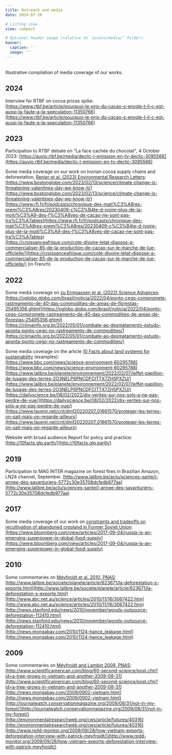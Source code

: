 ```yaml
---
title: Outreach and media
date: 2024-07-20

# Listing view
view: compact

# Optional header image (relative to `assets/media/` folder).
banner:
  caption: ''
  image: ''
---
```


<br>
Illustrative compilation of media coverage of our works. 

## 2024 

Interview for RTBF on cocoa prices spike:
[https://www.rtbf.be/article/pourquoi-le-prix-du-cacao-s-envole-t-il-c-est-aussi-la-faute-a-la-speculation-11350766](https://www.rtbf.be/article/pourquoi-le-prix-du-cacao-s-envole-t-il-c-est-aussi-la-faute-a-la-speculation-11350766) 

## 2023

Participation to RTBF debate on "La face cachée du chocolat", 4 October 2023:
[https://auvio.rtbf.be/media/declic-l-emission-en-tv-declic-3095566](https://auvio.rtbf.be/media/declic-l-emission-en-tv-declic-3095566)   

Some media coverage on our work on Ivorian cocoa supply chains and deforestation, [Renier et al. (2023) Environmental Research Letters](https://dx.doi.org/10.1088/1748-9326/acad8e): <br> 
[https://www.bostonglobe.com/2023/02/13/science/climate-change-is-threatening-valentines-day-we-know-it/](https://www.bostonglobe.com/2023/02/13/science/climate-change-is-threatening-valentines-day-we-know-it/)   
[https://www.rfi.fr/fr/podcasts/chronique-des-mati%C3%A8res-premi%C3%A8res/20230409-c%C3%B4te-d-ivoire-plus-de-la-moiti%C3%A9-des-f%C3%A8ves-de-cacao-ne-sont-pas-tra%C3%A7ables](https://www.rfi.fr/fr/podcasts/chronique-des-mati%C3%A8res-premi%C3%A8res/20230409-c%C3%B4te-d-ivoire-plus-de-la-moiti%C3%A9-des-f%C3%A8ves-de-cacao-ne-sont-pas-tra%C3%A7ables)  
[https://croissanceafrique.com/cote-divoire-letat-dispose-a-commercialiser-85-de-la-production-de-cacao-sur-le-marche-de-lue-officielle/](https://croissanceafrique.com/cote-divoire-letat-dispose-a-commercialiser-85-de-la-production-de-cacao-sur-le-marche-de-lue-officielle/) (in French)

## 2022

Some media coverage on [zu Ermgassen et al. (2022) Science Advances](https://doi.org/10.1126/sciadv.abn3132): <br> 
[https://oglobo.globo.com/brasil/noticia/2022/04/ponto-cego-compromete-rastreamento-de-40-das-commodities-de-areas-de-florestas-25495356.ghtml](https://oglobo.globo.com/brasil/noticia/2022/04/ponto-cego-compromete-rastreamento-de-40-das-commodities-de-areas-de-florestas-25495356.ghtml)    
[https://climainfo.org.br/2022/05/01/combate-ao-desmatamento-estudo-aponta-ponto-cego-no-rastreamento-de-commodities/](https://climainfo.org.br/2022/05/01/combate-ao-desmatamento-estudo-aponta-ponto-cego-no-rastreamento-de-commodities/)  

Some media coverage on the article [10 Facts about land systems for sustainability](https://dx.doi.org/10.1073/pnas.2109217118) (examples): <br>
[https://www.bbc.com/news/science-environment-60295788](https://www.bbc.com/news/science-environment-60295788)  
[https://www.lalibre.be/planete/environnement/2022/02/07/leffet-papillon-de-lusage-des-terres-2O3NELP6PNCDFCITTX7ZH5PXZU/](https://www.lalibre.be/planete/environnement/2022/02/07/leffet-papillon-de-lusage-des-terres-2O3NELP6PNCDFCITTX7ZH5PXZU/)  
[https://dailyscience.be/08/02/2022/dix-verites-sur-nos-sols-a-ne-pas-perdre-de-vue/](https://dailyscience.be/08/02/2022/dix-verites-sur-nos-sols-a-ne-pas-perdre-de-vue/)  
[https://www.lavenir.net/cnt/dmf20220207_01661570/proteger-les-terres-on-sait-mais-on-regarde-ailleurs](https://www.lavenir.net/cnt/dmf20220207_01661570/proteger-les-terres-on-sait-mais-on-regarde-ailleurs)  

Website with broad audience Report for policy and practice:  
[http://10facts.glp.earth/](http://10facts.glp.earth/)    


## 2019

Participation to MAG INTER magazine on forest fires in Brazilian Amazon, LN24 channel, September.
[http://www.lalibre.be/actu/sciences-sante/l-annee-des-savanturiers-5772c30e35708dcfedb977aa](http://www.lalibre.be/actu/sciences-sante/l-annee-des-savanturiers-5772c30e35708dcfedb977aa)


## 2017

Some media coverage of our work on [constraints and tradeoffs on recultivation of abandoned cropland in Former Soviet Union](http://dx.doi.org/10.1016/j.gloenvcha.2016.01.003): <br> 
[https://www.bloomberg.com/view/articles/2017-09-04/russia-is-an-emerging-superpower-in-global-food-supply](https://www.bloomberg.com/view/articles/2017-09-04/russia-is-an-emerging-superpower-in-global-food-supply)  


## 2010

Some commentaries on [Meyfroidt et al. 2010, PNAS](http://dx.doi.org/10.1073/pnas.1014773107): <br> 
[http://www.lalibre.be/societe/planete/article/623671/la-deforestation-s-exporte.html](http://www.lalibre.be/societe/planete/article/623671/la-deforestation-s-exporte.html)  
[http://www.abc.net.au/science/articles/2010/11/16/3067422.htm](http://www.abc.net.au/science/articles/2010/11/16/3067422.htm)  
[http://news.stanford.edu/news/2010/november/woods-outsource-deforestation-112410.html](http://news.stanford.edu/news/2010/november/woods-outsource-deforestation-112410.html)  
[http://news.mongabay.com/2010/1124-hance_leakage.html](http://news.mongabay.com/2010/1124-hance_leakage.html)  


## 2009

Some commentaries on [Meyfroidt and Lambin 2009, PNAS](http://dx.doi.org/10.1073/pnas.0904942106): <br> 
[http://www.scientificamerican.com/blog/60-second-science/post.cfm?id=a-tree-grows-in-vietnam-and-another-2009-08-31](http://www.scientificamerican.com/blog/60-second-science/post.cfm?id=a-tree-grows-in-vietnam-and-another-2009-08-31)  
[http://news.mongabay.com/2009/0902-vietnam.html](http://news.mongabay.com/2009/0902-vietnam.html)  
[http://journalwatch.conservationmagazine.org/2009/08/31/not-in-my-forest/](http://journalwatch.conservationmagazine.org/2009/08/31/not-in-my-forest/)  
[http://environmentalresearchweb.org/cws/article/futures/40316](http://environmentalresearchweb.org/cws/article/futures/40316)  
[http://www.redd-monitor.org/2009/09/28/how-vietnam-exports-deforestation-interview-with-patrick-meyfroidt/](http://www.redd-monitor.org/2009/09/28/how-vietnam-exports-deforestation-interview-with-patrick-meyfroidt/)  


